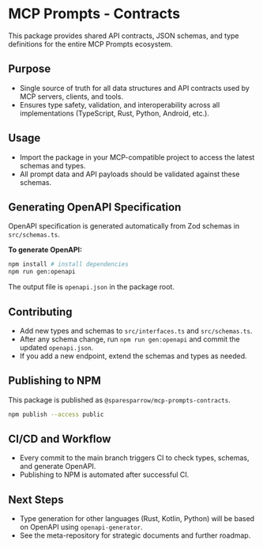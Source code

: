 # MCP Prompts - Contracts

This package provides shared API contracts, JSON schemas, and type definitions for the entire MCP Prompts ecosystem.

## Purpose

- Single source of truth for all data structures and API contracts used by MCP servers, clients, and tools.
- Ensures type safety, validation, and interoperability across all implementations (TypeScript, Rust, Python, Android, etc.).

## Usage

- Import the package in your MCP-compatible project to access the latest schemas and types.
- All prompt data and API payloads should be validated against these schemas.

## Generating OpenAPI Specification

OpenAPI specification is generated automatically from Zod schemas in `src/schemas.ts`.

**To generate OpenAPI:**

```bash
npm install # install dependencies
npm run gen:openapi
```

The output file is `openapi.json` in the package root.

## Contributing

- Add new types and schemas to `src/interfaces.ts` and `src/schemas.ts`.
- After any schema change, run `npm run gen:openapi` and commit the updated `openapi.json`.
- If you add a new endpoint, extend the schemas and types as needed.

## Publishing to NPM

This package is published as `@sparesparrow/mcp-prompts-contracts`.

```bash
npm publish --access public
```

## CI/CD and Workflow

- Every commit to the main branch triggers CI to check types, schemas, and generate OpenAPI.
- Publishing to NPM is automated after successful CI.

## Next Steps

- Type generation for other languages (Rust, Kotlin, Python) will be based on OpenAPI using `openapi-generator`.
- See the meta-repository for strategic documents and further roadmap.
